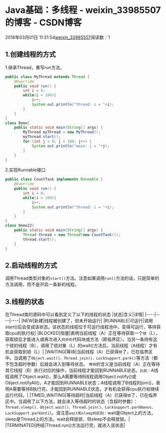 # Java基础：多线程 - weixin_33985507的博客 - CSDN博客
2018年03月01日 11:31:54[weixin_33985507](https://me.csdn.net/weixin_33985507)阅读数：1
## 1.创建线程的方式
1.继承Thread，重写run方法。
```java
public class MyThread extends Thread {
    @Override
    public void run() {
        int i = 0;
        while(i < 100){
            i++;
            System.out.println("thread: i = "+i);
        }
    }
}
class Demo{
    public static void main(String[] args) {
        MyThread myThread = new MyThread();
        myThread.start();
        for (int j = 0; j < 100; j++) {
            System.out.println("main: j = "+j);
        }        
    }
}
```
2.实现Runnable接口
```java
public class CountTask implements Runnable {
    @Override
    public void run() {
        int i = 0;
        while(i < 100){
            i++;
            System.out.println("thread: i = "+i);
        }
    }
}
class Demo22{
    public static void main(String[] args) {
        Thread thread = new Thread(new CountTask());
        thread.start();
    }
}
```
## 2.启动线程的方式
调用Thread类型对象的`start()`方法。注意如果调用`run()`方法的话，只是简单的方法调用，而不是开启一条新的线程。
## 3.线程的状态
在Thread类的源码中可以看到定义了以下的线程的状态
|状态|含义|详情|
|----|----|----|
|NEW|新建|线程被创建了，但未开始运行|
|RUNNABLE|可运行|调用start()后会变成该状态。该状态的线程位于可运行线程池中，变得可运行，等待获取cpu的执行权|
|BLOCKED|阻塞|表明当前线程（A）正在等待获取一个`锁`（L），获取锁后才能进入或再次进入`同步的`代码块或方法（即临界区）。当另一条持有这个锁的线程（B），调用了锁对象（L）的wait()方法后，当前线程（A线程）才有机会获取到锁（L）|
|WAITING|等待|当前线程（A）已获得`锁`了，已在临界区中。当调用了`Object.wait()、Thread.join()、LockSupport.park()`等方法（都不包含超时参数）后就会进入到等待状态。    `等待`的含义是当前线程（A）正在等待其它线程（B）执行对应的操作，当前线程才能回到RUNNABLE状态。`比如：`A线程调用了Object.wait()，那么A需要等待B线程调用Object.notify()或Object.notifyAll()，A才能回到RUNNABLE状态；A线程调用了B线程的join()，表明A需要等待B执行完，才能回到RUNNABLE状态，才有机会获得cpu执行权继续运行代码。|
|TIMED_WAITING|等待超时|当前线程（A）已获得`锁`了，已在临界区中。当调用了以下方法，就会进入等待超时的状态（含超时参数）：`Thread.sleep()、Object.wait()、Thread.join()、LockSupport.parkNanos、LockSupport.parkUntil`。请注意`wait和sleep的区别：`wait是Object上的方法，sleep是Thread上的方法。wait会释放锁，但sleep不会释放锁。|
|TERMINATED|终结|Thread.run()方法运行完，就进入该状态|
